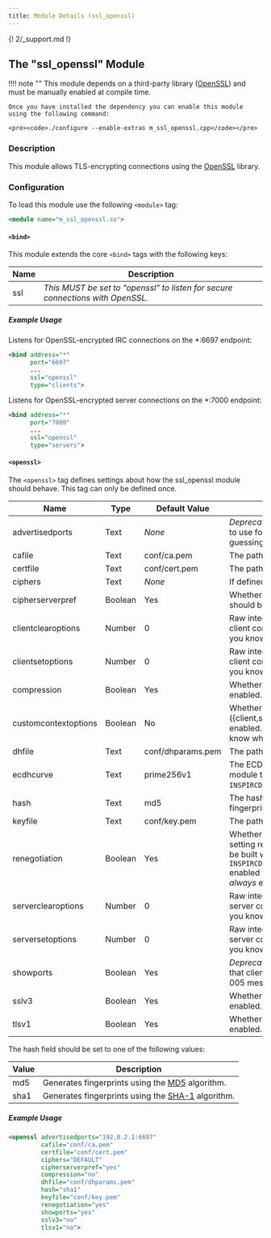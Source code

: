 ```yaml
---
title: Module Details (ssl_openssl)
---
```


{! 2/_support.md !}

## The "ssl_openssl" Module

!!!! note ""
    This module depends on a third-party library ([OpenSSL](https://www.openssl.org)) and must be manually enabled at compile time.

    Once you have installed the dependency you can enable this module using the following command:

    <pre><code>./configure --enable-extras m_ssl_openssl.cpp</code></pre>

### Description

This module allows TLS-encrypting connections using the [OpenSSL](https://www.openssl.org) library.

### Configuration

To load this module use the following `<module>` tag:

```xml
<module name="m_ssl_openssl.so">
```

#### `<bind>`

This module extends the core `<bind>` tags with the following keys:

Name | Description
---- | -----------
ssl  | *This MUST be set to "openssl" to listen for secure connections with OpenSSL.*

##### Example Usage

Listens for OpenSSL-encrypted IRC connections on the *:6697 endpoint:

```xml
<bind address="*"
      port="6697"
      ...
      ssl="openssl"
      type="clients">
```

Listens for OpenSSL-encrypted server connections on the *:7000 endpoint:

```xml
<bind address="*"
      port="7000"
      ...
      ssl="openssl"
      type="servers">
```

#### `<openssl>`

The `<openssl>` tag defines settings about how the ssl_openssl module should behave. This tag can only be defined once.

Name                 | Type    | Default Value     | Description
-------------------- | ------- | ----------------- | -----------
advertisedports      | Text    | *None*            | *Deprecated!* If defined then a static value to use for the 005 SSL token instead of guessing based on the available listeners.
cafile               | Text    | conf/ca.pem       | The path to the CA in PEM format.
certfile             | Text    | conf/cert.pem     | The path to the certificate in PEM format.
ciphers              | Text    | *None*            | If defined then an [OpenSSL cipher string](https://www.openssl.org/docs/manmaster/man1/ciphers.html).
cipherserverpref     | Boolean | Yes               | Whether the server's cipher preferences should be used instead of the client's.
clientclearoptions   | Number  | 0                 | Raw integer value of options to clear on the client context. Don't change this unless you know what you are doing.
clientsetoptions     | Number  | 0                 | Raw integer value of options to set on the client context. Don't change this unless you know what you are doing.
compression          | Boolean | Yes               | Whether insecure SSL compression is enabled.
customcontextoptions | Boolean | No                | Whether custom context options (\{client,server}\{clear,set}options) are enabled.  Don't change this unless you know what you are doing.
dhfile               | Text    | conf/dhparams.pem | The path to the certificate in PEM format.
ecdhcurve            | Text    | prime256v1        | The ECDH curve. Requires the ssl_openssl module to be built with `INSPIRCD_OPENSSL_ENABLE_ECDH` enabled.
hash                 | Text    | md5               | The hash algorithm used for SSL client fingerprints.
keyfile              | Text    | conf/key.pem      | The path to the private key in PEM format.
renegotiation        | Boolean | Yes               | Whether SSL renegotiation is enabled. This setting requires the ssl_openssl module to be built with `INSPIRCD_OPENSSL_ENABLE_RENEGO_DETECTION` enabled to take effect. Renegotiation is *always* enabled otherwise.
serverclearoptions   | Number  | 0                 | Raw integer value of options to clear on the server context.  Don't change this unless you know what you are doing.
serversetoptions     | Number  | 0                 | Raw integer value of options to set on the server context.  Don't change this unless you know what you are doing.
showports            | Boolean | Yes               | *Deprecated!* Whether to show an IP/port that clients can connect securely on in the 005 message.
sslv3                | Boolean | Yes               | Whether the insecure SSLv3 protocol is enabled.
tlsv1                | Boolean | Yes               | Whether the insecure TLSv1.0 protocol is enabled.

The hash field should be set to one of the following values:

Value  | Description
------ | -----------
md5    | Generates fingerprints using the [MD5](https://en.wikipedia.org/wiki/MD5) algorithm.
sha1   | Generates fingerprints using the [SHA-1](https://en.wikipedia.org/wiki/SHA-1) algorithm.

##### Example Usage

```xml
<openssl advertisedports="192.0.2.1:6697"
         cafile="conf/ca.pem"
         certfile="conf/cert.pem"
         ciphers="DEFAULT"
         cipherserverpref="yes"
         compression="no"
         dhfile="conf/dhparams.pem"
         hash="sha1"
         keyfile="conf/key.pem"
         renegotiation="yes"
         showports="yes"
         sslv3="no"
         tlsv1="no">
```
